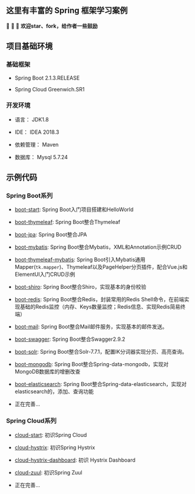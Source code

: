 ## 这里有丰富的 Spring 框架学习案例

:tada: :tada: :tada: **欢迎star、fork，给作者一些鼓励**

## 项目基础环境

### 基础框架

* Spring Boot 2.1.3.RELEASE

* Spring Cloud Greenwich.SR1

### 开发环境

* 语言： JDK1.8

* IDE： IDEA 2018.3

* 依赖管理： Maven

* 数据库： Mysql 5.7.24

## 示例代码

### Spring Boot系列

* [boot-start](https://github.com/TyCoding/spring-learn/tree/master/boot-start): Spring Boot入门项目搭建和HelloWorld

* [boot-thymeleaf](https://github.com/TyCoding/spring-learn/tree/master/boot-thymeleaf): Spring Boot整合Thymeleaf

* [boot-jpa](https://github.com/TyCoding/spring-learn/tree/master/boot-jpa): Spring Boot整合JPA

* [boot-mybatis](https://github.com/TyCoding/spring-learn/tree/master/boot-mybatisster): Spring Boot整合Mybatis，XML和Annotation示例CRUD

* [boot-thymeleaf-mybatis](https://github.com/TyCoding/spring-learn/tree/master/boot-thymeleaf-mybatis): Spring Boot引入Mybatis通用Mapper(`tk.mapper`)、Thymeleaf以及PageHelper分页插件，配合Vue.js和ElementUI入门CRUD示例

* [boot-shiro](https://github.com/TyCoding/spring-learn/tree/master/boot-shiro): Spring Boot整合Shiro，实现基本的身份校验

* [boot-redis](https://github.com/TyCoding/spring-learn/tree/master/boot-redis): Spring Boot整合Redis，封装常用的Redis Shell命令，在前端实现基础的Redis监控（内存、Keys数量监控；Redis信息、实现Redis简易终端）

* [boot-mail](https://github.com/TyCoding/spring-learn/tree/master/boot-mail): Spring Boot整合Mail邮件服务，实现基本的邮件发送。

* [boot-swagger](https://github.com/TyCoding/spring-learn/tree/master/boot-swagger): Spring Boot整合Swagger2.9.2

* [boot-solr](https://github.com/TyCoding/spring-learn/tree/master/boot-solr): Spring Boot整合Solr-7.7.1，配置IK分词器实现分页、高亮查询。

* [boot-mongodb](https://github.com/TyCoding/spring-learn/tree/master/boot-mongodb): Spring Boot整合Spring-data-mongodb，实现对MongoDB数据库的增删改查

* [boot-elasticsearch](https://github.com/TyCoding/spring-learn/tree/master/boot-elasticsearch): Spring Boot整合Spring-data-elasticsearch，实现对elasticsearch的，添加、查询功能

* 正在完善...

### Spring Cloud系列

* [cloud-start](https://github.com/TyCoding/spring-learn/tree/master/cloud-start): 初识Spring Cloud

* [cloud-hystrix](https://github.com/TyCoding/spring-learn/tree/master/cloud-hystrix): 初识Spring Hystrix

* [cloud-hystrix-dashboard](https://github.com/TyCoding/spring-learn/tree/master/cloud-hystrix-dashboard): 初识 Hystrix Dashboard

* [cloud-zuul](https://github.com/TyCoding/spring-learn/tree/master/cloud-zuul): 初识Spring Zuul


* 正在完善...
